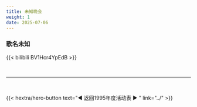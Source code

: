 ```yaml
---
title: 未知晚会
weight: 1
date: 2025-07-06
---
```


### 歌名未知

{{< bilibili BV1Hcr4YpEdB >}}

<br>
<hr>
<br>

{{< hextra/hero-button text="◀ 返回1995年度活动表 ▶ " link="../" >}}